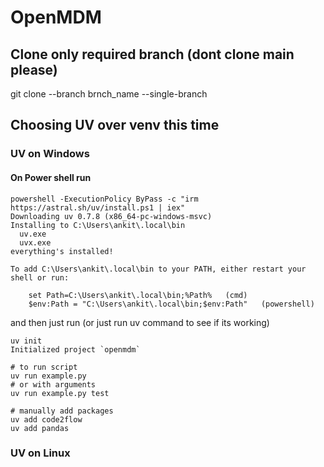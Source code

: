 # OpenMDM


## Clone only required branch (dont clone main please)

git clone --branch brnch_name --single-branch <repo-url>

## Choosing UV over venv this time

### UV on Windows 
#### On Power shell run

```
powershell -ExecutionPolicy ByPass -c "irm https://astral.sh/uv/install.ps1 | iex"
Downloading uv 0.7.8 (x86_64-pc-windows-msvc)
Installing to C:\Users\ankit\.local\bin
  uv.exe
  uvx.exe
everything's installed!

To add C:\Users\ankit\.local\bin to your PATH, either restart your shell or run:

    set Path=C:\Users\ankit\.local\bin;%Path%   (cmd)
    $env:Path = "C:\Users\ankit\.local\bin;$env:Path"   (powershell)

```

and then just run (or just run uv command to see if its working)<notice pyproject.tonml will be created>

```
uv init
Initialized project `openmdm`

# to run script
uv run example.py
# or with arguments
uv run example.py test

# manually add packages
uv add code2flow
uv add pandas 

```


### UV on Linux
 